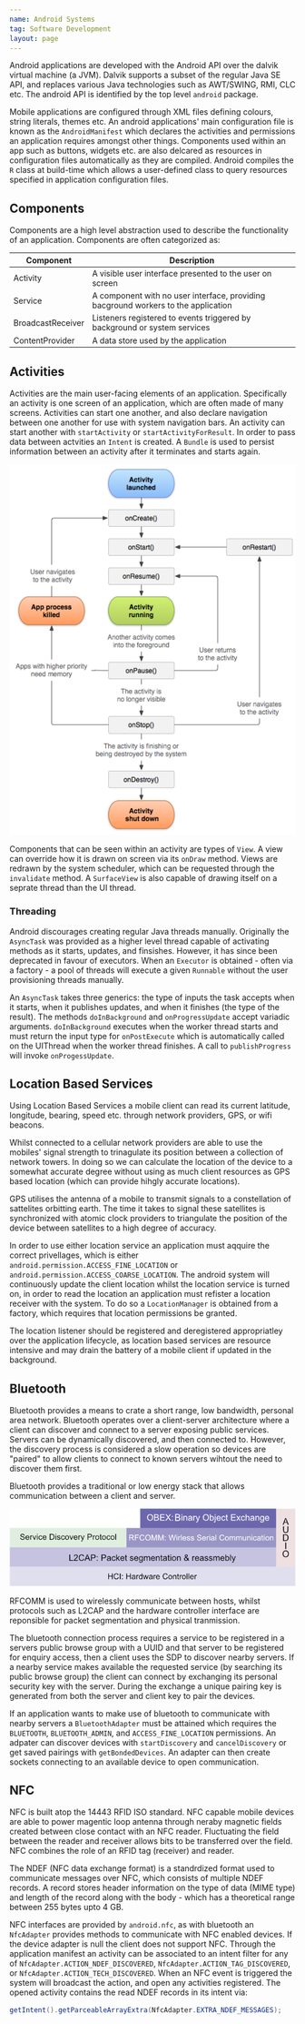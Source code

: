 ```yaml
---
name: Android Systems
tag: Software Development
layout: page
---
```


Android applications are developed with the Android API over the dalvik virtual machine (a JVM). Dalvik supports a subset of the regular Java SE API, and replaces various Java technologies such as AWT/SWING, RMI, CLC etc. The android API is identified by the top level `android` package.

Mobile applications are configured through XML files defining colours, string literals, themes etc. An android applications' main configuration file is known as the `AndroidManifest` which declares the activities and permissions an application requires amongst other things. Components used within an app such as buttons, widgets etc. are also delcared as resources in configuration files automatically as they are compiled. Android compiles the `R` class at build-time which allows a user-defined class to query resources specified in application configuration files.

## Components

Components are a high level abstraction used to describe the functionality of an application. Components are often categorized as:

|Component|Description|
|---------|-----------|
|Activity|A visible user interface presented to the user on screen|
|Service|A component with no user interface, providing bacground workers to the application|
|BroadcastReceiver|Listeners registered to events triggered by background or system services|
|ContentProvider|A data store used by the application|

## Activities

Activities are the main user-facing elements of an application. Specifically an activity is one screen of an application, which are often made of many screens. Activities can start one another, and also declare navigation between one another for use with system navigation bars. An activity can start another with `startActivity` or `startActivityForResult`. In order to pass data between actvities an `Intent` is created. A `Bundle` is used to persist information between an activity after it terminates and starts again.

![Activty Lifecycle](../Assets/activity_lifecycle.png)

Components that can be seen within an activity are types of `View`. A view can override how it is drawn on screen via its `onDraw` method. Views are redrawn by the system scheduler, which can be requested through the `invalidate` method. A `SurfaceView` is also capable of drawing itself on a seprate thread than the UI thread.

### Threading

Android discourages creating regular Java threads manually. Originally the `AsyncTask` was provided as a higher level thread capable of activating methods as it starts, updates, and finsishes. However, it has since been deprecated in favour of executors. When an `Executor` is obtained - often via a factory - a pool of threads will execute a given `Runnable` without the user provisioning threads manually.

An `AsyncTask` takes three generics: the type of inputs the task accepts when it starts, when it publishes updates, and when it finishes (the type of the result). The methods `doInBackground` and `onProgressUpdate` accept variadic arguments. `doInBackground` executes when the worker thread starts and must return the input type for `onPostExecute` which is automatically called on the UIThread when the worker thread finishes. A call to `publishProgress` will invoke `onProgessUpdate`.

## Location Based Services

Using Location Based Services a mobile client can read its current latitude, longitude, bearing, speed etc. through network providers, GPS, or wifi beacons.

Whilst connected to a cellular network providers are able to use the mobiles' signal strength to trinagulate its position between a collection of network towers. In doing so we can calculate the location of the device to a somewhat accurate degree without using as much client resources as GPS based location (which can provide hihgly accurate locations).

GPS utilises the antenna of a mobile to transmit signals to a constellation of sattelites orbitting earth. The time it takes to signal these satellites is synchronized with atomic clock providers to triangulate the position of the device between satellites to a high degree of accuracy. 

In order to use either location service an application must aqquire the correct privellages, which is either `android.permission.ACCESS_FINE_LOCATION` or `android.permission.ACCESS_COARSE_LOCATION`. The android system will continuously update the client location whilst the location service is turned on, in order to read the location an application must refister a location receiver with the system. To do so a `LocationManager` is obtained from a factory, which requires that location permissions be granted.

The location listener should be registered and deregistered appropriatley over the application lifecycle, as location based services are resource intensive and may drain the battery of a mobile client if updated in the background.

## Bluetooth

Bluetooth provides a means to crate a short range, low bandwidth, personal area network. Bluetooth operates over a client-server architecture where a client can discover and connect to a server exposing public services. Servers can be dynamically discovered, and then connected to. However, the discovery process is considered a slow operation so devices are "paired" to allow clients to connect to known servers wihtout the need to discover them first.

Bluetooth provides a traditional or low energy stack that allows communication between a client and server.

![](../Assets/Bluetooth_Stack.png)

RFCOMM is used to wirelessly communicate between hosts, whilst protocols such as L2CAP and the hardware controller interface are reponsible for packet segmentation and physical tranmission. 

The bluetooth connection process requires a service to be registered in a servers public browse group with a UUID and that server to be registered for enquiry access, then a client uses the SDP to discover nearby servers. If a nearby service makes available the requested service (by searching its public browse group) the client can connect by exchanging its personal security key with the server. During the exchange a unique pairing key is generated from both the server and client key to pair the devices.

If an application wants to make use of bluetooth to communicate with nearby servers a `BluetoothAdapter` must be attained which requires the `BLUETOOTH`, `BLUETOOTH_ADMIN`, and `ACCESS_FINE_LOCATION` permissions. An adpater can discover devices with `startDiscovery` and `cancelDiscovery` or get saved pairings with `getBondedDevices`. An adapter can then create sockets connecting to an available device to open communication. 

## NFC

NFC is built atop the 14443 RFID ISO standard. NFC capable mobile devices are able to power magentic loop antenna through neraby magnetic fields created between close contact with an NFC reader. Fluctuating the field between the reader and receiver allows bits to be transferred over the field. NFC combines the role of an RFID tag (receiver) and reader.

The NDEF (NFC data exchange format) is a standrdized format used to communicate messages over NFC, which consists of multiple NDEF records. A record stores header information on the type of data (MIME type) and length of the record along with the body - which has a theoretical range between 255 bytes upto 4 GB.

NFC interfaces are provided by `android.nfc`, as with bluetooth an `NfcAdapter` provides methods to communicate with NFC enabled devices. If the device adapter is null the client does not support NFC. Through the application manifest an activity can be associated to an intent filter for any of `NfcAdapter.ACTION_NDEF_DISCOVERED`, `NfcAdapter.ACTION_TAG_DISCOVERED`, or `NfcAdapter.ACTION_TECH_DISCOVERED`. When an NFC event is triggered the system will broadcast the action, and open any activities registered. The opened activity contains the read NDEF records in its intent via:

``` java
getIntent().getParceableArrayExtra(NfcAdapter.EXTRA_NDEF_MESSAGES);
```